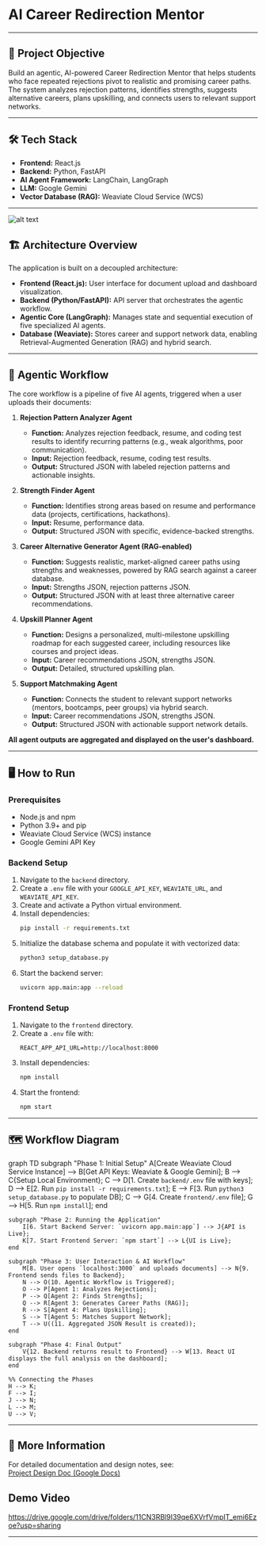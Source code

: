 # AI Career Redirection Mentor

---

## 🚀 Project Objective

Build an agentic, AI-powered Career Redirection Mentor that helps students who face repeated rejections pivot to realistic and promising career paths. The system analyzes rejection patterns, identifies strengths, suggests alternative careers, plans upskilling, and connects users to relevant support networks.

---

## 🛠️ Tech Stack

- **Frontend:** React.js
- **Backend:** Python, FastAPI
- **AI Agent Framework:** LangChain, LangGraph
- **LLM:** Google Gemini
- **Vector Database (RAG):** Weaviate Cloud Service (WCS)

---

![alt text](Flowchart.png)

## 🏗️ Architecture Overview

The application is built on a decoupled architecture:

- **Frontend (React.js):** User interface for document upload and dashboard visualization.
- **Backend (Python/FastAPI):** API server that orchestrates the agentic workflow.
- **Agentic Core (LangGraph):** Manages state and sequential execution of five specialized AI agents.
- **Database (Weaviate):** Stores career and support network data, enabling Retrieval-Augmented Generation (RAG) and hybrid search.

---

## 🤖 Agentic Workflow

The core workflow is a pipeline of five AI agents, triggered when a user uploads their documents:

1. **Rejection Pattern Analyzer Agent**
   - **Function:** Analyzes rejection feedback, resume, and coding test results to identify recurring patterns (e.g., weak algorithms, poor communication).
   - **Input:** Rejection feedback, resume, coding test results.
   - **Output:** Structured JSON with labeled rejection patterns and actionable insights.

2. **Strength Finder Agent**
   - **Function:** Identifies strong areas based on resume and performance data (projects, certifications, hackathons).
   - **Input:** Resume, performance data.
   - **Output:** Structured JSON with specific, evidence-backed strengths.

3. **Career Alternative Generator Agent (RAG-enabled)**
   - **Function:** Suggests realistic, market-aligned career paths using strengths and weaknesses, powered by RAG search against a career database.
   - **Input:** Strengths JSON, rejection patterns JSON.
   - **Output:** Structured JSON with at least three alternative career recommendations.

4. **Upskill Planner Agent**
   - **Function:** Designs a personalized, multi-milestone upskilling roadmap for each suggested career, including resources like courses and project ideas.
   - **Input:** Career recommendations JSON, strengths JSON.
   - **Output:** Detailed, structured upskilling plan.

5. **Support Matchmaking Agent**
   - **Function:** Connects the student to relevant support networks (mentors, bootcamps, peer groups) via hybrid search.
   - **Input:** Career recommendations JSON, strengths JSON.
   - **Output:** Structured JSON with actionable support network details.

**All agent outputs are aggregated and displayed on the user's dashboard.**

---

## 🖥️ How to Run

### Prerequisites

- Node.js and npm
- Python 3.9+ and pip
- Weaviate Cloud Service (WCS) instance
- Google Gemini API Key

### Backend Setup

1. Navigate to the `backend` directory.
2. Create a `.env` file with your `GOOGLE_API_KEY`, `WEAVIATE_URL`, and `WEAVIATE_API_KEY`.
3. Create and activate a Python virtual environment.
4. Install dependencies:
   ```sh
   pip install -r requirements.txt
   ```
5. Initialize the database schema and populate it with vectorized data:
   ```sh
   python3 setup_database.py
   ```
6. Start the backend server:
   ```sh
   uvicorn app.main:app --reload
   ```

### Frontend Setup

1. Navigate to the `frontend` directory.
2. Create a `.env` file with:
   ```
   REACT_APP_API_URL=http://localhost:8000
   ```
3. Install dependencies:
   ```sh
   npm install
   ```
4. Start the frontend:
   ```sh
   npm start
   ```

---

## 🗺️ Workflow Diagram

graph TD
    subgraph "Phase 1: Initial Setup"
        A[Create Weaviate Cloud Service Instance] --> B[Get API Keys: Weaviate & Google Gemini];
        B --> C{Setup Local Environment};
        C --> D[1. Create `backend/.env` file with keys];
        D --> E[2. Run `pip install -r requirements.txt`];
        E --> F[3. Run `python3 setup_database.py` to populate DB];
        C --> G[4. Create `frontend/.env` file];
        G --> H[5. Run `npm install`];
    end

    subgraph "Phase 2: Running the Application"
        I[6. Start Backend Server: `uvicorn app.main:app`] --> J{API is Live};
        K[7. Start Frontend Server: `npm start`] --> L{UI is Live};
    end
    
    subgraph "Phase 3: User Interaction & AI Workflow"
        M[8. User opens `localhost:3000` and uploads documents] --> N{9. Frontend sends files to Backend};
        N --> O(10. Agentic Workflow is Triggered);
        O --> P[Agent 1: Analyzes Rejections];
        P --> Q[Agent 2: Finds Strengths];
        Q --> R[Agent 3: Generates Career Paths (RAG)];
        R --> S[Agent 4: Plans Upskilling];
        S --> T[Agent 5: Matches Support Network];
        T --> U((11. Aggregated JSON Result is created));
    end

    subgraph "Phase 4: Final Output"
        V{12. Backend returns result to Frontend} --> W[13. React UI displays the full analysis on the dashboard];
    end

    %% Connecting the Phases
    H --> K;
    F --> I;
    J --> N;
    L --> M;
    U --> V;

---

## 📄 More Information

For detailed documentation and design notes, see:  
[Project Design Doc (Google Docs)](https://docs.google.com/document/d/1Xz7tzkMCA2C5qda8ivp40LkcldJvhwmiQ_MvitCVYMU/edit?usp=sharing)

## Demo Video

https://drive.google.com/drive/folders/11CN3RBl9I39qe6XVrfVmpIT_emi6Ezoe?usp=sharing

---
